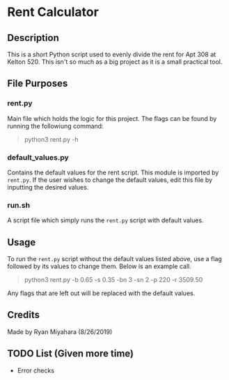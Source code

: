 # Rent Calculator
## Description
This is a short Python script used to evenly divide the rent for Apt 308 at Kelton 520. This isn't so much as a big project as it is a small practical tool.

## File Purposes
### rent.py
Main file which holds the logic for this project. The flags can be found by running the followiung command:
> python3 rent.py -h

### default_values.py
Contains the default values for the rent script. This module is imported by `rent.py`. If the user wishes to change the default values, edit this file by inputting the desired values.

### run.sh
A script file which simply runs the `rent.py` script with default values.

## Usage
To run the `rent.py` script without the default values listed above, use a flag followed by its values to change them. Below is an example call.
> python3 rent.py -b 0.65 -s 0.35 -bn 3 -sn 2 -p 220 -r 3509.50

Any flags that are left out will be replaced with the default values.

## Credits
Made by Ryan Miyahara (8/26/2019)

## TODO List (Given more time)
- Error checks